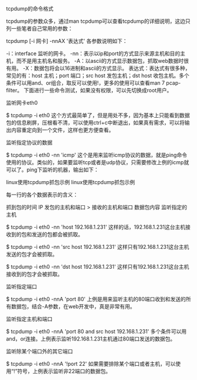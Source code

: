 tcpdump的命令格式

tcpdump的参数众多，通过man tcpdump可以查看tcpdump的详细说明，这边只列一些笔者自己常用的参数：

tcpdump [-i 网卡] -nnAX '表达式'
各参数说明如下：

-i：interface 监听的网卡。
-nn：表示以ip和port的方式显示来源主机和目的主机，而不是用主机名和服务。
-A：以ascii的方式显示数据包，抓取web数据时很有用。
-X：数据包将会以16进制和ascii的方式显示。
表达式：表达式有很多种，常见的有：host 主机；port 端口；src host 发包主机；dst host 收包主机。多个条件可以用and、or组合，取反可以使用!，更多的使用可以查看man 7 pcap-filter。
下面进行一些命令测试，如果没有权限，可以先切换成root用户。

监听网卡eth0

$ tcpdump -i eth0
这个方式最简单了，但是用处不多，因为基本上只能看到数据包的信息刷屏，压根看不清，可以使用ctrl+c中断退出，如果真有需求，可以将输出内容重定向到一个文件，这样也更方便查看。

监听指定协议的数据

$ tcpdump -i eth0 -nn 'icmp'
这个是用来监听icmp协议的数据，就是ping命令使用的协议。类似的，如果要监听tcp或者是udp协议，只需要修改上例的icmp就可以了。ping下监听的机器，输出如下：

linux使用tcpdump抓包示例
linux使用tcpdump抓包示例

每一行的各个数据表示的含义：

抓到包的时间 IP 发包的主机和端口 > 接收的主机和端口 数据包内容
监听指定的主机

$ tcpdump -i eth0 -nn 'host 192.168.1.231'
这样的话，192.168.1.231这台主机接收到的包和发送的包都会被抓取。

$ tcpdump -i eth0 -nn 'src host 192.168.1.231'
这样只有192.168.1.231这台主机发送的包才会被抓取。

$ tcpdump -i eth0 -nn 'dst host 192.168.1.231'
这样只有192.168.1.231这台主机接收到的包才会被抓取。

监听指定端口

$ tcpdump -i eth0 -nnA 'port 80'
上例是用来监听主机的80端口收到和发送的所有数据包，结合-A参数，在web开发中，真是非常有用。

监听指定主机和端口

$ tcpdump -i eth0 -nnA 'port 80 and src host 192.168.1.231'
多个条件可以用and，or连接。上例表示监听192.168.1.231主机通过80端口发送的数据包。

监听除某个端口外的其它端口

$ tcpdump -i eth0 -nnA '!port 22'
如果需要排除某个端口或者主机，可以使用“!”符号，上例表示监听非22端口的数据包。
